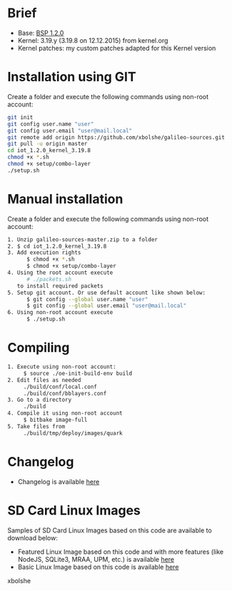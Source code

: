 Brief
====
* Base: [BSP 1.2.0](https://downloadcenter.intel.com/download/23197/Intel-Quark-BSP)
* Kernel: 3.19.y (3.19.8 on 12.12.2015) from kernel.org
* Kernel patches: my custom patches adapted for this Kernel version


Installation using GIT
====

Create a folder and execute the following commands using non-root account:

``` bash
git init
git config user.name "user"
git config user.email "user@mail.local"
git remote add origin https://github.com/xbolshe/galileo-sources.git
git pull -u origin master
cd iot_1.2.0_kernel_3.19.8
chmod +x *.sh
chmod +x setup/combo-layer
./setup.sh
```

Manual installation
====

Create a folder and execute the following commands using non-root account:

``` bash
1. Unzip galileo-sources-master.zip to a folder 
2. $ cd iot_1.2.0_kernel_3.19.8
3. Add execution rights
      $ chmod +x *.sh 
      $ chmod +x setup/combo-layer
4. Using the root account execute
      # ./packets.sh
   to install required packets
5. Setup git account. Or use default account like shown below:
      $ git config --global user.name "user"
      $ git config --global user.email "user@mail.local"
6. Using non-root account execute
      $ ./setup.sh
```

Compiling
====

``` bash
1. Execute using non-root account: 
     $ source ./oe-init-build-env build
2. Edit files as needed
     ./build/conf/local.conf
     ./build/conf/bblayers.conf
3. Go to a directory
     ./build
4. Compile it using non-root account
     $ bitbake image-full
5. Take files from
     ./build/tmp/deploy/images/quark
```

Changelog
====
* Changelog is available [here](https://github.com/xbolshe/galileo-sources/tree/master/iot_1.2.0_kernel_3.19.8/changelog.md)


SD Card Linux Images
====

Samples of SD Card Linux Images based on this code are available to download below:

* Featured Linux Image based on this code and with more features (like NodeJS, SQLite3, MRAA, UPM, etc.) is available [here](https://github.com/xbolshe/galileo-custom-images/tree/master/iot_1.2.0_kernel_3.19.8)
* Basic Linux Image based on this code is available [here](https://relvarsoft.com/galileo/galileo_xbolshe_iot_1.2.0_kernel_v3.19.8_basic_201601071.zip)



xbolshe
